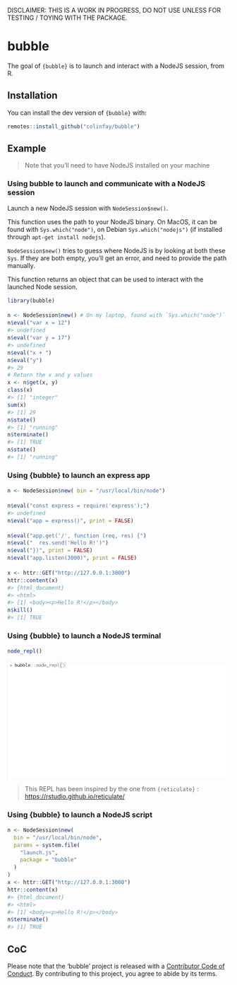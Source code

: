 
<!-- README.md is generated from README.Rmd. Please edit that file -->

DISCLAIMER: THIS IS A WORK IN PROGRESS, DO NOT USE UNLESS FOR TESTING /
TOYING WITH THE PACKAGE.

# bubble

<!-- badges: start -->

<!-- badges: end -->

The goal of `{bubble}` is to launch and interact with a NodeJS session,
from R.

## Installation

You can install the dev version of `{bubble}` with:

``` r
remotes::install_github("colinfay/bubble")
```

## Example

> Note that you’ll need to have NodeJS installed on your machine

### Using bubble to launch and communicate with a NodeJS session

Launch a new NodeJS session with `NodeSession$new()`.

This function uses the path to your NodeJS binary. On MacOS, it can be
found with `Sys.which("node")`, on Debian `Sys.which("nodejs")` (if
installed through `apt-get install nodejs`).

`NodeSession$new()` tries to guess where NodeJS is by looking at both
these `Sys`. If they are both empty, you’ll get an error, and need to
provide the path manually.

This function returns an object that can be used to interact with the
launched Node session.

``` r
library(bubble)

n <- NodeSession$new() # On my laptop, found with `Sys.which("node")`
n$eval("var x = 12")
#> undefined
n$eval("var y = 17")
#> undefined
n$eval("x + ")
n$eval("y")
#> 29
# Return the x and y values
x <- n$get(x, y)
class(x)
#> [1] "integer"
sum(x)
#> [1] 29
n$state()
#> [1] "running"
n$terminate()
#> [1] TRUE
n$state()
#> [1] "running"
```

### Using {bubble} to launch an express app

``` r
n <- NodeSession$new( bin = "/usr/local/bin/node")

n$eval("const express = require('express');")
#> undefined
n$eval("app = express()", print = FALSE)

n$eval("app.get('/', function (req, res) {")
n$eval("  res.send('Hello R!')")
n$eval("})", print = FALSE)
n$eval("app.listen(3000)", print = FALSE)

x <- httr::GET("http://127.0.0.1:3000") 
httr::content(x)
#> {html_document}
#> <html>
#> [1] <body><p>Hello R!</p></body>
n$kill()
#> [1] TRUE
```

### Using {bubble} to launch a NodeJS terminal

``` r
node_repl()
```

![](readme-fig/node_repl.gif)

> This REPL has been inspired by the one from `{reticulate}` :
> <https://rstudio.github.io/reticulate/>

### Using {bubble} to launch a NodeJS script

``` r
n <- NodeSession$new( 
  bin = "/usr/local/bin/node", 
  params = system.file(
    "launch.js", 
    package = "bubble"
  )
)
x <- httr::GET("http://127.0.0.1:3000") 
httr::content(x)
#> {html_document}
#> <html>
#> [1] <body><p>Hello R!</p></body>
n$terminate()
#> [1] TRUE
```

## CoC

Please note that the ‘bubble’ project is released with a [Contributor
Code of Conduct](CODE_OF_CONDUCT.md). By contributing to this project,
you agree to abide by its terms.
